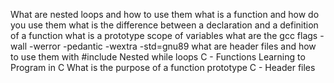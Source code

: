 What are nested loops and how to use them
what is a function and how do you use them
what is the difference between a declaration and a definition of a function
what is a prototype
scope of variables
what are the gcc flags -wall -werror -pedantic -wextra -std=gnu89
what are header files and how to use them with #include
Nested while loops
C - Functions
Learning to Program in C 
What is the purpose of a function prototype
C - Header files
